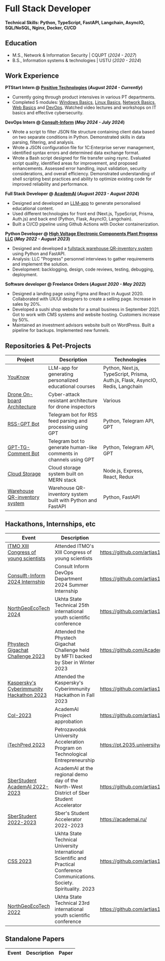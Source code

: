 # Full Stack Developer

#### Technical Skills: Python, TypeScript, FastAPI, Langchain, AsyncIO, SQL/NoSQL, Nginx, Docker, CI/CD

## Education

- M.S., Network & Information Security | CQUPT (_2024 - 2027_)
- B.S., Information systems & technologies | USTU (_2020 - 2024_)

## Work Experience

**PTStart Intern @ [Positive Technologies](https://pt-start.ptsecurity.com/) (_August 2024 - Currently_)**

- Currently going through product intensives in various PT departments.
- Completed 5 modules: [Windows Basics](https://buildin.ai/share/ebf7ddd1-eb39-4646-8160-2d3a99cc0ada?code=UA1GET), [Linux Basics](https://buildin.ai/share/0647c1be-7dad-48e1-b69b-d1ba392128ab?code=UA1GET), [Network Basics](https://buildin.ai/share/121717d1-5482-4cf5-98c4-dd5029e1a7d0?code=UA1GET), [Web Basics](https://buildin.ai/share/ece76662-4454-4919-8325-28ff8447b2a1?code=UA1GET) and [DevOps](https://buildin.ai/share/076a6711-a10e-4d6c-b0ce-27e24b16589e?code=UA1GET). Watched video lectures and workshops on IT basics and effective cybersecurity.

**DevOps Intern @ [Consult-Inform](https://consult-inform.com/) (_May 2024 - July 2024_)**

- Wrote a script to filter JSON file structure containing client data based on two separate conditions in Python. Demonstrated skills in data parsing, filtering, and analysis.
- Wrote a JSON configuration file for 1C:Enterprise server management, identified syntax errors and determined data exchange format.
- Wrote a Bash script designed for file transfer using rsync. Evaluated script quality, identified areas for improvement, and proposed enhancements. Assessed error handling, input validation, security considerations, and overall efficiency. Demonstrated understanding of shell scripting best practices and ability to optimize existing code for improved reliability and performance.

**Full Stack Developer @ [AcademAI](https://academai.ru) (_August 2023 - August 2024_)**

- Designed and developed an [LLM-app](https://youknow.academai.ru) to generate personalised educational content.
- Used different technologies for front end (Next.js, TypeScript, Prisma, Auth.js) and back end (Python, Flask, AsyncIO, Langchain).
- Built a CI/CD pipeline using Github Actions with Docker containerization.

**Python Developer @ [High Voltage Electronic Components Plant Progress LLC](https://zvekprogress.ru/) (_May 2022 - August 2023_)**

- Designed and developed a [fullstack warehouse QR-inventory system](https://github.com/AcademAI/qr_inventarization) using Python and FastAPI.
- Analysis: LLC "Progress" personnel interviews to gather requirements and implement the solution.
- Development: backlogging, design, code reviews, testing, debugging, deployment.

**Software developer @ Freelance Orders (_August 2020 - May 2022_)**

- Designed a landing page using Figma and React in August 2020. Collaborated with UX/UI designers to create a selling page. Increase in sales by 20%.
- Developed a sushi shop website for a small business in September 2021. Got to work with CMS systems and website hosting. Customers increase by 50%.
- Maintained an investment advisors website built on WordPress. Built a pipeline for backups. Implemented new funnels.

## Repositories & Pet-Projects

| Project                                                                         | Description                                                        | Technologies                                                                   |
| ------------------------------------------------------------------------------- | ------------------------------------------------------------------ | ------------------------------------------------------------------------------ |
| [YouKnow](https://github.com/AcademAI/youknow)                                  | LLM-app for generating personalized educational courses            | Python, Next.js, TypeScript, Prisma, Auth.js, Flask, AsyncIO, Redis, Langchain |
| [Drone On-board Architecture](https://github.com/artias13/cyberimmune2023_mi6)  | Cyber-attack resistant architecture for drone inspectors           | Various                                                                        |
| [RSS-GPT Bot](https://github.com/AcademAI/rss_gpt_telegram)                     | Telegram bot for RSS feed parsing and processing using GPT         | Python, Telegram API, GPT                                                      |
| [GPT-TG-Comment Bot](https://github.com/AcademAI/GPTCommenter4Telegram)         | Telegram bot to generate human-like comments in channels using GPT | Python, Telegram API, GPT                                                      |
| [Cloud Storage](https://github.com/artias13/Cloud)                              | Cloud storage system built on MERN stack                           | Node.js, Express, React, Redux                                                 |
| [Warehouse QR-inventory system](https://github.com/AcademAI/qr_inventarization) | Warehouse QR-inventory system built with Python and FastAPI        | Python, FastAPI                                                                |

## Hackathons, Internships, etc

| Event                                                                                                                             | Description                                                                                                                    | Result (paper, ppt, link)                                                                   |
| --------------------------------------------------------------------------------------------------------------------------------- | ------------------------------------------------------------------------------------------------------------------------------ | ------------------------------------------------------------------------------------------- |
| [ITMO XIII Congress of young scientists](https://github.com/artias13/Events/blob/main/2024/itmo_kmu_2024_spring.png)              | Attended ITMO's XIII Congress of young scientists                                                                              | https://github.com/artias13/Events/blob/main/2024/itmo_kmu_2024_spring.png                  |
| [Consulft-Inform 2024 Internship](https://github.com/artias13/Events/blob/main/2024/internship_consultinform_2024_summer.png)     | Consult Inform DevOps Department 2024 Summer Internship                                                                        | https://github.com/artias13/Events/blob/main/2024/internship_consultinform_2024_summer.png  |
| [NorthGeoEcoTech 2024](https://github.com/artias13/Events/blob/main/2024/SGET_2024.png)                                           | Ukhta State Technical 25th international youth scientific conference                                                           | https://github.com/artias13/Events/blob/main/2024/SGET_2024.png                             |
| [Phystech Gigachat Challenge 2023](https://github.com/artias13/Events/blob/main/2023/mfti_ai_hackathon_2023_winter.png)           | Attended the Phystech Gigachat Challenge held by MFTI backed by Sber in Winter 2023                                            | https://github.com/AcademAI/youknow_mfti                                                    |
| [Kaspersky's Cyberimmunity Hackathon 2023](https://github.com/artias13/Events/blob/main/2023/kaspersky_hackathon_2023_winter.png) | Attended the Kaspersky's Cyberimmunity Hackathon in Fall 2023                                                                  | https://github.com/artias13/cyberimmune2023_mi6                                             |
| [CoI-2023](https://github.com/artias13/Events/blob/main/2023/cloud_of_ideas_2023_winter.png)                                      | AcademAI Project approbation                                                                                                   | https://github.com/artias13/Events/blob/main/2023/cloud_of_ideas_2023_winter.png            |
| [iTechPred 2023](https://github.com/artias13/Events/blob/main/2023/itechpred_2023_summer-winter.png)                              | Petrozavodsk University Acceleration Program on Technological Entrepreneurship                                                 | https://pt.2035.university/project/youknow                                                  |
| [SberStudent AcademAI 2022-2023](https://github.com/artias13/Events/blob/main/2023/sberstudent_academai_2023_fall.png)            | AcademAI at the regional demo day of the North-West District of Sber Student Accelerator                                       | https://github.com/artias13/Events/blob/main/2023/presentations/AcademAI_SberStudent_DD.pdf |
| [SberStudent 2022-2023](https://github.com/artias13/Events/blob/main/2023/sberstudent_2023_fall.png)                              | Sber's Student Accelerator 2022-2023                                                                                           | https://academai.ru/                                                                        |
| [CSS 2023](https://github.com/artias13/Events/blob/main/2023/CDO_2023.png)                                                        | Ukhta State Technical University International Scientific and Practical Conference Communications. Society. Spirituality. 2023 | https://github.com/artias13/Events/blob/main/2023/CDO_2023.png                              |
| [NorthGeoEcoTech 2022](https://github.com/artias13/Events/blob/main/2022/SGET_2022.png)                                           | Ukhta State Technical 23rd international youth scientific conference                                                           | https://github.com/artias13/Events/blob/main/2022/SGET_2022.png                             |

## Standalone Papers

| Event | Description | Paper |
| ----- | ----------- | ----- |
